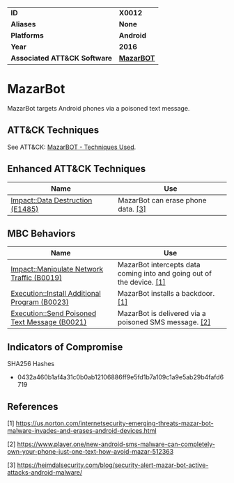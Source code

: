 
<table>
<tr>
<td><b>ID</b></td>
<td><b>X0012</b></td>
</tr>
<tr>
<td><b>Aliases</b></td>
<td><b>None</b></td>
</tr>
<tr>
<td><b>Platforms</b></td>
<td><b>Android</b></td>
</tr>
<tr>
<td><b>Year</b></td>
<td><b>2016</b></td>
</tr>
<tr>
<td><b>Associated ATT&CK Software</b></td>
<td><b><a href="https://attack.mitre.org/software/S0303/">MazarBOT</a></b></td>
</tr>
</table>


# MazarBot

MazarBot targets Android phones via a poisoned text message.


## ATT&CK Techniques

See ATT&CK: [MazarBOT - Techniques Used](https://attack.mitre.org/software/S0303/).


## Enhanced ATT&CK Techniques

|Name|Use|
|---|---|
|[Impact::Data Destruction (E1485)](../impact/data-destruction.md)|MazarBot can erase phone data. [[3]](#3)|


## MBC Behaviors

|Name|Use|
|---|---|
|[Impact::Manipulate Network Traffic (B0019)](../impact/manipulate-network-traffic.md)|MazarBot intercepts data coming into and going out of the device. [[1]](#1)|
|[Execution::Install Additional Program (B0023)](../execution/install-additional-program.md)|MazarBot installs a backdoor. [[1]](#1)|
|[Execution::Send Poisoned Text Message (B0021)](../execution/send-poisoned-text-message.md)|MazarBot is delivered via a poisoned SMS message. [[2]](#2)|

## Indicators of Compromise

SHA256 Hashes
- 0432a460b1af4a31c0b0ab12106886ff9e5fd1b7a109c1a9e5ab29b4fafd6719

## References

<a name="1">[1]</a> https://us.norton.com/internetsecurity-emerging-threats-mazar-bot-malware-invades-and-erases-android-devices.html

<a name="2">[2]</a> https://www.player.one/new-android-sms-malware-can-completely-own-your-phone-just-one-text-how-avoid-mazar-512363

<a name="3">[3]</a> https://heimdalsecurity.com/blog/security-alert-mazar-bot-active-attacks-android-malware/
